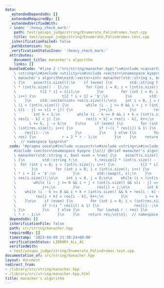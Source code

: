 ```yaml
---
data:
  _extendedDependsOn: []
  _extendedRequiredBy: []
  _extendedVerifiedWith:
  - icon: ':heavy_check_mark:'
    path: test/yosupo_judge/string/Enumerate_Palindromes.test.cpp
    title: test/yosupo_judge/string/Enumerate_Palindromes.test.cpp
  _isVerificationFailed: false
  _pathExtension: hpp
  _verificationStatusIcon: ':heavy_check_mark:'
  attributes:
    document_title: manacher's algorithm
    links: []
  bundledCode: "#line 2 \"src/string/manacher.hpp\"\n#include <cassert>\n#include\
    \ <string>\n#include <utility>\n#include <vector>\nnamespace kyopro {\n/// @brief\
    \ manacher's algorithm\nstd::vector<int> manacher(std::string s, bool even = true)\
    \ {\n    assert(s.size());\n    if (even) {\n        std::string t;\n        t.resize(2\
    \ * (int)s.size() - 1);\n        for (int i = 0; i < (int)s.size(); i++) {\n \
    \           t[2 * i] = s[i];\n        }\n        for (int i = 0; i < (int)s.size();\
    \ i++) {\n            t[2 * i + 1] = '$';\n        }\n        std::swap(t, s);\n\
    \    }\n    std::vector<int> res(s.size());\n\n    int i = 0, j = 0;\n\n    while\
    \ (i < (int)s.size()) {\n        while (i - j >= 0 && i + j < (int)s.size() &&\
    \ s[i - j] == s[i + j]) {\n            j++;\n        }\n        res[i] = j;\n\n\
    \        int k = 1;\n        while (i - k >= 0 && i + k < (int)s.size() && k +\
    \ res[i - k] < j) {\n            res[i + k] = res[i - k], k++;\n        }\n  \
    \      i += k, j -= k;\n    }\n\n    if (even) {\n        for (int i = 0; i <\
    \ (int)res.size(); i++) {\n            if (~(i ^ res[i]) & 1) {\n            \
    \    res[i]--;\n            }\n        }\n    } else {\n        for (auto& r :\
    \ res) {\n            r = 2 * r - 1;\n        }\n    }\n    return res;\n}\n};\
    \  // namespace kyopro\n"
  code: "#pragma once\n#include <cassert>\n#include <string>\n#include <utility>\n\
    #include <vector>\nnamespace kyopro {\n/// @brief manacher's algorithm\nstd::vector<int>\
    \ manacher(std::string s, bool even = true) {\n    assert(s.size());\n    if (even)\
    \ {\n        std::string t;\n        t.resize(2 * (int)s.size() - 1);\n      \
    \  for (int i = 0; i < (int)s.size(); i++) {\n            t[2 * i] = s[i];\n \
    \       }\n        for (int i = 0; i < (int)s.size(); i++) {\n            t[2\
    \ * i + 1] = '$';\n        }\n        std::swap(t, s);\n    }\n    std::vector<int>\
    \ res(s.size());\n\n    int i = 0, j = 0;\n\n    while (i < (int)s.size()) {\n\
    \        while (i - j >= 0 && i + j < (int)s.size() && s[i - j] == s[i + j]) {\n\
    \            j++;\n        }\n        res[i] = j;\n\n        int k = 1;\n    \
    \    while (i - k >= 0 && i + k < (int)s.size() && k + res[i - k] < j) {\n   \
    \         res[i + k] = res[i - k], k++;\n        }\n        i += k, j -= k;\n\
    \    }\n\n    if (even) {\n        for (int i = 0; i < (int)res.size(); i++) {\n\
    \            if (~(i ^ res[i]) & 1) {\n                res[i]--;\n           \
    \ }\n        }\n    } else {\n        for (auto& r : res) {\n            r = 2\
    \ * r - 1;\n        }\n    }\n    return res;\n}\n};  // namespace kyopro"
  dependsOn: []
  isVerificationFile: false
  path: src/string/manacher.hpp
  requiredBy: []
  timestamp: '2023-04-09 21:30:24+09:00'
  verificationStatus: LIBRARY_ALL_AC
  verifiedWith:
  - test/yosupo_judge/string/Enumerate_Palindromes.test.cpp
documentation_of: src/string/manacher.hpp
layout: document
redirect_from:
- /library/src/string/manacher.hpp
- /library/src/string/manacher.hpp.html
title: manacher's algorithm
---
```

